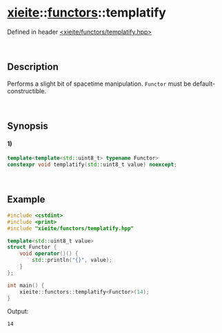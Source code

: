 # [xieite](../../xieite.md)\:\:[functors](../../functors.md)\:\:templatify
Defined in header [<xieite/functors/templatify.hpp>](../../../include/xieite/functors/templatify.hpp)

&nbsp;

## Description
Performs a slight bit of spacetime manipulation. `Functor` must be default-constructible.

&nbsp;

## Synopsis
#### 1)
```cpp
template<template<std::uint8_t> typename Functor>
constexpr void templatify(std::uint8_t value) noexcept;
```

&nbsp;

## Example
```cpp
#include <cstdint>
#include <print>
#include "xieite/functors/templatify.hpp"

template<std::uint8_t value>
struct Functor {
    void operator()() {
        std::println("{}", value);
    }
};

int main() {
    xieite::functors::templatify<Functor>(14);
}
```
Output:
```
14
```

